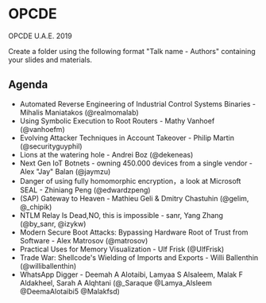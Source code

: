 # OPCDE
OPCDE U.A.E. 2019

Create a folder using the following format "Talk name - Authors" containing your slides and materials.

## Agenda
* Automated Reverse Engineering of Industrial Control Systems Binaries - Mihalis Maniatakos (@realmomalab)
* Using Symbolic Execution to Root Routers - Mathy Vanhoef (@vanhoefm)
* Evolving Attacker Techniques in Account Takeover - Philip Martin (@securityguyphil)
* Lions at the watering hole - Andrei Boz (@dekeneas)
* Next Gen IoT Botnets - owning 450.000 devices from a single vendor - Alex "Jay" Balan (@jaymzu)
* Danger of using fully homomorphic encryption，a look at Microsoft SEAL - Zhiniang Peng (@edwardzpeng)
* (SAP) Gateway to Heaven - Mathieu Geli & Dmitry Chastuhin (@gelim, @_chipik)
* NTLM Relay Is Dead,NO, this is impossible - sanr, Yang Zhang (@by_sanr, @izykw)
* Modern Secure Boot Attacks: Bypassing Hardware Root of Trust from Software - Alex Matrosov (@matrosov)
* Practical Uses for Memory Visualization - Ulf Frisk (@UlfFrisk)
* Trade War: Shellcode's Wielding of Imports and Exports - Willi Ballenthin (@williballenthin)
* WhatsApp Digger - Deemah A Alotaibi, Lamyaa S Alsaleem, Malak F Aldakheel, Sarah A Alqhtani (@_Saraque @Lamya_Alsleem @DeemaAlotaibi5 @Malakfsd)
